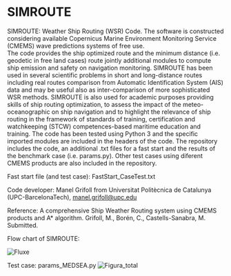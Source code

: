 # SIMROUTE
SIMROUTE: Weather Ship Routing (WSR) Code.
The software is constructed considering available Copernicus Marine Environment Monitoring Service (CMEMS) wave predictions systems of free use.  
The code provides the ship optimized route and the minimum distance (i.e. geodetic in free land cases) route jointly additional modules to compute
ship emission and safety on navigation monitoring. SIMROUTE has been used in several scientific problems in short and long-distance routes including real routes 
comparison from Automatic Identification System (AIS) data and may be useful also as inter-comparison of more sophisticated WSR methods. 
SIMROUTE is also used for academic purposes providing skills of ship routing optimization, to assess the impact of the meteo-oceanographic 
on ship navigation and to highlight the relevance of ship routing in the framework of standards of training, certification and watchkeeping (STCW) 
competences-based maritime education and training. The code has been tested using Python 3 and the specific imported modules are included in the 
headers of the code. The repository includes the code, an additional .txt files for a fast start and the results of the benchmark case (i.e. params.py).
Other test cases using diferent CMEMS products are also included in the repository. 

Fast start file (and test case): FastStart_CaseTest.txt

Code developer: Manel Grifoll from Universitat Politècnica de Catalunya (UPC-BarcelonaTech), manel.grifoll@upc.edu

Reference: A comprehensive Ship Weather Routing system using CMEMS products and A* algorithm. Grifoll, M., Borén, C., Castells-Sanabra, M. Submitted.


Flow chart of SIMROUTE:

![Fluxe](https://user-images.githubusercontent.com/61749362/119992389-c8514380-bfca-11eb-9a13-0cc7a513f1b3.png)

Test case: params_MEDSEA.py
![Figura_total](https://user-images.githubusercontent.com/61749362/119993720-2a5e7880-bfcc-11eb-942f-5c9767178693.png)

